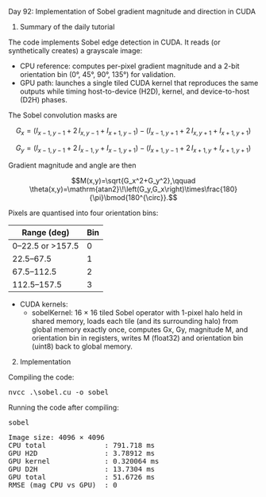 Day 92: Implementation of Sobel gradient magnitude and direction in CUDA

1) Summary of the daily tutorial

The code implements Sobel edge detection in CUDA. It reads (or synthetically creates) a grayscale image:
- CPU reference: computes per-pixel gradient magnitude and a 2-bit orientation bin (0°, 45°, 90°, 135°) for validation.
- GPU path: launches a single tiled CUDA kernel that reproduces the same outputs while timing host-to-device (H2D), kernel, and device-to-host (D2H) phases.

The Sobel convolution masks are

```math
G_x = \bigl(I_{x-1,y-1} + 2\,I_{x,y-1} + I_{x+1,y-1}\bigr)
      \;-\;
      \bigl(I_{x-1,y+1} + 2\,I_{x,y+1} + I_{x+1,y+1}\bigr)
```

```math
G_y = \bigl(I_{x-1,y-1} + 2\,I_{x-1,y} + I_{x-1,y+1}\bigr)
      \;-\;
      \bigl(I_{x+1,y-1} + 2\,I_{x+1,y} + I_{x+1,y+1}\bigr)
```

Gradient magnitude and angle are then

```math
M(x,y)=\sqrt{G_x^2+G_y^2},\qquad
\theta(x,y)=\mathrm{atan2}\!\left(G_y,G_x\right)\times\frac{180}{\pi}\bmod{180^{\circ}}.
```

Pixels are quantised into four orientation bins:

| Range (deg)      | Bin |
| ---------------- | --- |
| 0–22.5 or >157.5 | 0   |
| 22.5–67.5        | 1   |
| 67.5–112.5       | 2   |
| 112.5–157.5      | 3   |

- CUDA kernels:
    - sobelKernel: 16 × 16 tiled Sobel operator with 1-pixel halo held in shared memory, loads each tile (and its surrounding halo) from global memory exactly once, computes Gx, Gy, magnitude M, and orientation bin in registers, writes M (float32) and orientation bin (uint8) back to global memory.

2) Implementation

Compiling the code:

<pre>nvcc .\sobel.cu -o sobel</pre>

Running the code after compiling:

<pre>sobel</pre>

<pre>Image size: 4096 × 4096 
CPU total              : 791.718 ms
GPU H2D                : 3.78912 ms
GPU kernel             : 0.320064 ms
GPU D2H                : 13.7304 ms
GPU total              : 51.6726 ms
RMSE (mag CPU vs GPU)  : 0</pre>